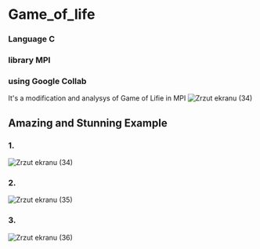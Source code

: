 # Game_of_life


### Language C 
### library MPI
### using Google Collab
It's a modification and analysys of Game of Lifie in MPI 
![Zrzut ekranu (34)](https://user-images.githubusercontent.com/79966545/205510065-dd9dc062-1ad3-47bf-a0f1-33151ff617c2.png)



## Amazing and Stunning Example 
### 1.
![Zrzut ekranu (34)](https://user-images.githubusercontent.com/79966545/205510178-07e95f5b-fb08-48e6-b239-18b0fbb9671c.png)
### 2.
![Zrzut ekranu (35)](https://user-images.githubusercontent.com/79966545/205510180-8421b7c6-f4e8-4168-bd37-2a352471a4eb.png)
### 3.
![Zrzut ekranu (36)](https://user-images.githubusercontent.com/79966545/205510183-7879f7d9-e6fa-467e-8b14-25731353d8dc.png)
